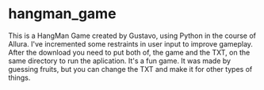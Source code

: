 # hangman_game
This is a HangMan Game created by Gustavo, using Python in the course of Allura. I've incremented some restraints in user input  to improve gameplay.
After the download you need to put both of, the game and the TXT, on the same directory to run the aplication.
It's a fun game.
It was made by guessing fruits, but you can change the TXT and make it for other types of things.

